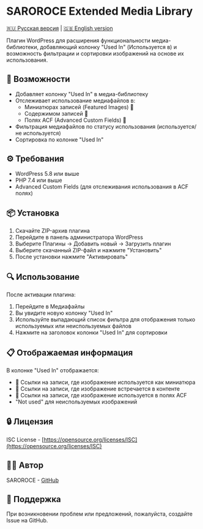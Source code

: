 # SAROROCE Extended Media Library

[🇷🇺 Русская версия](README_RU.MD) | [🇬🇧 English version](README.MD)

Плагин WordPress для расширения функциональности медиа-библиотеки, добавляющий колонку "Used In" (Используется в) и возможность фильтрации и сортировки изображений на основе их использования.

## 🎯 Возможности

- Добавляет колонку "Used In" в медиа-библиотеку
- Отслеживает использование медиафайлов в:
  - Миниатюрах записей (Featured Images) 📌
  - Содержимом записей 📄
  - Полях ACF (Advanced Custom Fields) 🔧
- Фильтрация медиафайлов по статусу использования (используется/не используется)
- Сортировка по колонке "Used In"

## ⚙️ Требования

- WordPress 5.8 или выше
- PHP 7.4 или выше
- Advanced Custom Fields (для отслеживания использования в ACF полях)

## 📦 Установка

1. Скачайте ZIP-архив плагина
2. Перейдите в панель администратора WordPress
3. Выберите Плагины → Добавить новый → Загрузить плагин
4. Выберите скачанный ZIP-файл и нажмите "Установить"
5. После установки нажмите "Активировать"

## 🔍 Использование

После активации плагина:

1. Перейдите в Медиафайлы
2. Вы увидите новую колонку "Used In"
3. Используйте выпадающий список фильтра для отображения только используемых или неиспользуемых файлов
4. Нажмите на заголовок колонки "Used In" для сортировки

## 📋 Отображаемая информация

В колонке "Used In" отображается:

- 📌 Ссылки на записи, где изображение используется как миниатюра
- 📄 Ссылки на записи, где изображение встречается в контенте
- 🔧 Ссылки на записи, где изображение используется в полях ACF
- "Not used" для неиспользуемых изображений

## 🔒 Лицензия

ISC License - [https://opensource.org/licenses/ISC](https://opensource.org/licenses/ISC)

## 👨‍💻 Автор

SAROROCE - [GitHub](https://github.com/saroroce)

## 🤝 Поддержка

При возникновении проблем или предложений, пожалуйста, создайте Issue на GitHub. 